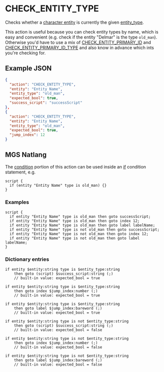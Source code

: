# CHECK_ENTITY_TYPE

Checks whether a [character entity](../entities/entity_types#character-entity) is currently the given [entity_type](../entities/entity_properties).

This action is useful because you can check entity types by name, which is easy and convenient (e.g. check if the entity "Delmar" is the type `old_man`). Otherwise you'd have to use a mix of [CHECK_ENTITY_PRIMARY_ID](../actions/CHECK_ENTITY_PRIMARY_ID) and [CHECK_ENTITY_PRIMARY_ID_TYPE](../actions/CHECK_ENTITY_PRIMARY_ID_TYPE) and also know in advance which ints you're checking for.

## Example JSON

```json
{
  "action": "CHECK_ENTITY_TYPE",
  "entity": "Entity Name",
  "entity_type": "old_man",
  "expected_bool": true,
  "success_script": "successScript"
},
{
  "action": "CHECK_ENTITY_TYPE",
  "entity": "Entity Name",
  "entity_type": "old_man",
  "expected_bool": true,
  "jump_index": 12
}
```

## MGS Natlang

The [condition](../actions/conditional_gotos) portion of this action can be used inside an [if](../mgs/advanced_syntax#if-and-else) condition statement, e.g.

```mgs
script {
  if (entity "Entity Name" type is old_man) {}
}
```

### Examples

```mgs
script {
  if entity "Entity Name" type is old_man then goto successScript;
  if entity "Entity Name" type is old_man then goto index 12;
  if entity "Entity Name" type is old_man then goto label labelName;
  if entity "Entity Name" type is not old_man then goto successScript;
  if entity "Entity Name" type is not old_man then goto index 12;
  if entity "Entity Name" type is not old_man then goto label labelName;
}
```

### Dictionary entries

```
if entity $entity:string type is $entity_type:string
    then goto (script) $success_script:string (;)
	// built-in value: expected_bool = true

if entity $entity:string type is $entity_type:string
    then goto index $jump_index:number (;)
	// built-in value: expected_bool = true

if entity $entity:string type is $entity_type:string
    then goto label $jump_index:bareword (;)
	// built-in value: expected_bool = true

if entity $entity:string type is not $entity_type:string
    then goto (script) $success_script:string (;)
	// built-in value: expected_bool = false

if entity $entity:string type is not $entity_type:string
    then goto index $jump_index:number (;)
	// built-in value: expected_bool = false

if entity $entity:string type is not $entity_type:string
    then goto label $jump_index:bareword (;)
	// built-in value: expected_bool = false
```
